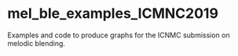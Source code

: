 # mel_ble_examples_ICMNC2019
Examples and code to produce graphs for the ICNMC submission on melodic blending.
